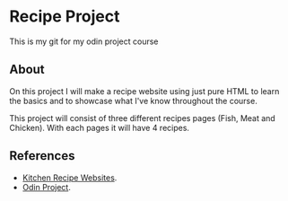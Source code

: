 # Recipe Project
This is my git for my odin project course

## About
On this project I will make a recipe website using just pure HTML to learn the basics and to showcase what I've know throughout the course.

This project will consist of three different recipes pages (Fish, Meat and Chicken).
With each pages it will have 4 recipes.

## References
* [Kitchen Recipe Websites](https://www.allrecipes.com/recipe/13870/deviled-eggs/).
* [Odin Project](https://www.theodinproject.com/).

